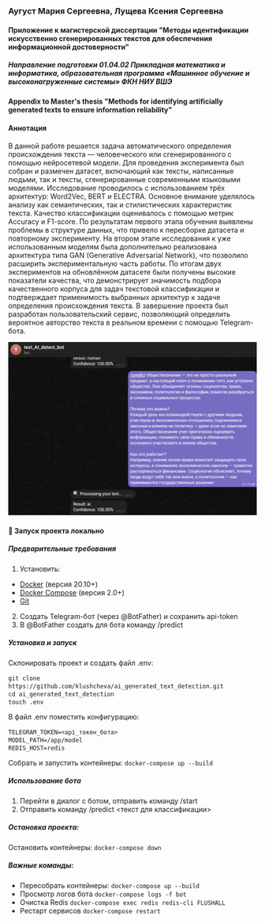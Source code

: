 ### Аугуст Мария Сергеевна, Лущева Ксения Сергеевна
#### Приложение к магистерской диссертации "Методы идентификации искусственно сгенерированных текстов для обеспечения информационной достоверности"
##### Направление подготовки 01.04.02 Прикладная математика и информатика, образовательная программа «Машинное обучение и высоконагруженные системы» ФКН НИУ ВШЭ

#### Appendix to Master's thesis "Methods for identifying artificially generated texts to ensure information reliability"

#### Аннотация
В данной работе решается задача автоматического определения происхождения текста — человеческого или сгенерированного с помощью нейросетевой модели.
Для проведения эксперимента был собран и размечен датасет, включающий как тексты, написанные людьми, так и тексты, сгенерированные современными языковыми моделями. Исследование проводилось с использованием трёх архитектур: Word2Vec, BERT и ELECTRA. Основное внимание уделялось анализу как семантических, так и стилистических характеристик текста.
Качество классификации оценивалось с помощью метрик Accuracy и F1-score.
По результатам первого этапа обучения выявлены проблемы в структуре данных, что привело к пересборке датасета и повторному эксперименту.
На втором этапе исследования к уже использованным моделям была дополнительно реализована архитектура типа GAN (Generative Adversarial Network), что позволило расширить экспериментальную часть работы.
По итогам двух экспериментов на обновлённом датасете были получены высокие показатели качества, что демонстрирует значимость подбора качественного корпуса для задач текстовой классификации и подтверждает применимость выбранных архитектур к задаче определения происхождения текста.
В завершение проекта был разработан пользовательский сервис, позволяющий определить вероятное авторство текста в реальном времени с помощью Telegram-бота.

![Работа телеграм-бота](ai_text.png)

#### 🚀 Запуск проекта локально
##### Предварительные требования
1) Установить:
* [Docker](https://docs.docker.com/get-docker/) (версия 20.10+)
* [Docker Compose](https://docs.docker.com/compose/install/) (версия 2.0+)
* [Git](https://git-scm.com/downloads)

2) Создать Telegram-бот (через @BotFather) и сохранить api-token
3) В @BotFather создать для бота команду /predict

##### Установка и запуск
Склонировать проект и создать файл .env:

```
git clone https://github.com/klushcheva/ai_generated_text_detection.git 
cd ai_generated_text_detection
touch .env
```
В файл .env поместить конфигурацию:
```
TELEGRAM_TOKEN=<api_токен_бота>
MODEL_PATH=/app/model
REDIS_HOST=redis
```
Собрать и запустить контейнеры:
`docker-compose up --build`

##### Использование бота
1) Перейти в диалог с ботом, отправить команду /start
2) Отправить команду /predict <текст для классификации>

##### Остановка проекта:
Остановить контейнеры:
`docker-compose down`

##### Важные команды:
 * Пересобрать контейнеры:	`docker-compose up --build`
* Просмотр логов бота	`docker-compose logs -f bot`
* Очистка Redis `docker-compose exec redis redis-cli FLUSHALL`
* Рестарт сервисов `docker-compose restart`

